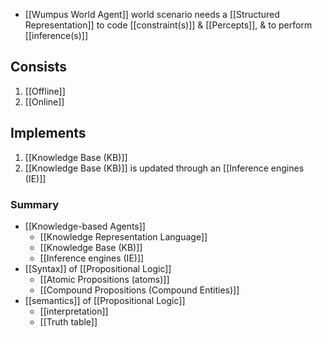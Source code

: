 - [[Wumpus World Agent]] world scenario needs a [[Structured Representation]] to code [[constraint(s)]] & [[Percepts]], & to perform [[inference(s)]]
## Consists
1. [[Offline]]
2. [[Online]]

## Implements
1. [[Knowledge Base (KB)]]
2. [[Knowledge Base (KB)]] is updated through an [[Inference engines (IE)]]

### Summary
- [[Knowledge-based Agents]]
	- [[Knowledge Representation Language]]
	- [[Knowledge Base (KB)]]
	- [[Inference engines (IE)]]
- [[Syntax]] of [[Propositional Logic]]
	- [[Atomic Propositions (atoms)]]
	- [[Compound Propositions (Compound Entities)]]
- [[semantics]] of [[Propositional Logic]]
	- [[interpretation]]
	- [[Truth table]]
